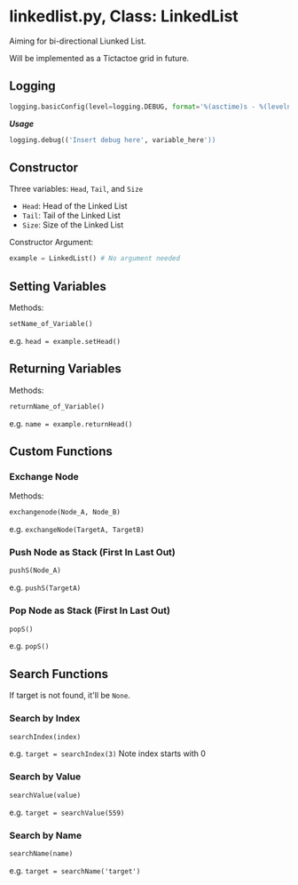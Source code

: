 # linkedlist.py, Class: LinkedList
Aiming for bi-directional Liunked List. 

Will be implemented as a Tictactoe grid in future.

## Logging 
```Python
logging.basicConfig(level=logging.DEBUG, format='%(asctime)s - %(levelname)s - %(message)s')
```
**_Usage_** 
```Python
logging.debug(('Insert debug here', variable_here'))
```

## Constructor
Three variables: `Head`, `Tail`, and `Size`
* `Head`: Head of the Linked List
* `Tail`: Tail of the Linked List
* `Size`: Size of the Linked List

Constructor Argument:
```Python
example = LinkedList() # No argument needed
```

## Setting Variables
Methods:
```Python
setName_of_Variable()
```
e.g. `head = example.setHead()`

## Returning Variables
Methods:
```Python
returnName_of_Variable()
```
e.g. `name = example.returnHead()`

## Custom Functions

### Exchange Node
Methods:
```Python
exchangenode(Node_A, Node_B)
```
e.g. `exchangeNode(TargetA, TargetB)`

### Push Node as Stack (First In Last Out)
```Python
pushS(Node_A)
```
e.g. `pushS(TargetA)`

### Pop Node as Stack (First In Last Out)
```python
popS()
```
e.g. `popS()`

## Search Functions
If target is not found, it'll be `None`.
### Search by Index
```Python
searchIndex(index)
```
e.g. `target = searchIndex(3)`
Note index starts with 0

### Search by Value
```Python
searchValue(value)
```
e.g. `target = searchValue(559)`

### Search by Name
```Python
searchName(name)
```
e.g. `target = searchName('target')`
